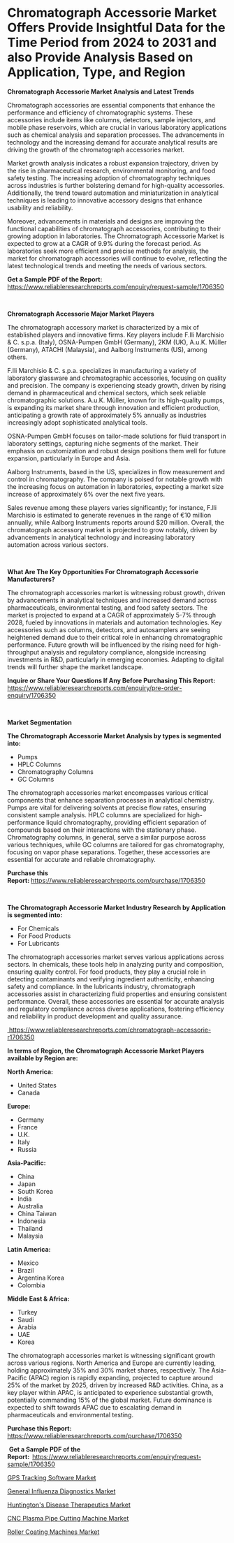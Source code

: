 <p><h1>Chromatograph Accessorie Market Offers Provide Insightful Data for the Time Period from 2024 to 2031 and also Provide Analysis Based on Application, Type, and Region</h1></p><p><strong>Chromatograph Accessorie Market Analysis and Latest Trends</strong></p>
<p><p>Chromatograph accessories are essential components that enhance the performance and efficiency of chromatographic systems. These accessories include items like columns, detectors, sample injectors, and mobile phase reservoirs, which are crucial in various laboratory applications such as chemical analysis and separation processes. The advancements in technology and the increasing demand for accurate analytical results are driving the growth of the chromatograph accessories market.</p><p>Market growth analysis indicates a robust expansion trajectory, driven by the rise in pharmaceutical research, environmental monitoring, and food safety testing. The increasing adoption of chromatography techniques across industries is further bolstering demand for high-quality accessories. Additionally, the trend toward automation and miniaturization in analytical techniques is leading to innovative accessory designs that enhance usability and reliability.</p><p>Moreover, advancements in materials and designs are improving the functional capabilities of chromatograph accessories, contributing to their growing adoption in laboratories. The Chromatograph Accessorie Market is expected to grow at a CAGR of 9.9% during the forecast period. As laboratories seek more efficient and precise methods for analysis, the market for chromatograph accessories will continue to evolve, reflecting the latest technological trends and meeting the needs of various sectors.</p></p>
<p><strong>Get a Sample PDF of the Report:&nbsp;</strong> <a href="https://www.reliableresearchreports.com/enquiry/request-sample/1706350?utm_campaign=24&utm_medium=2&utm_source=Github&utm_content=ia&utm_term=21102024&utm_id=chromatograph-accessorie">https://www.reliableresearchreports.com/enquiry/request-sample/1706350</a></p>
<p>&nbsp;</p>
<p><strong>Chromatograph Accessorie Major Market Players</strong></p>
<p><p>The chromatograph accessory market is characterized by a mix of established players and innovative firms. Key players include F.lli Marchisio & C. s.p.a. (Italy), OSNA-Pumpen GmbH (Germany), 2KM (UK), A.u.K. Müller (Germany), ATACHI (Malaysia), and Aalborg Instruments (US), among others. </p><p>F.lli Marchisio & C. s.p.a. specializes in manufacturing a variety of laboratory glassware and chromatographic accessories, focusing on quality and precision. The company is experiencing steady growth, driven by rising demand in pharmaceutical and chemical sectors, which seek reliable chromatographic solutions. A.u.K. Müller, known for its high-quality pumps, is expanding its market share through innovation and efficient production, anticipating a growth rate of approximately 5% annually as industries increasingly adopt sophisticated analytical tools.</p><p>OSNA-Pumpen GmbH focuses on tailor-made solutions for fluid transport in laboratory settings, capturing niche segments of the market. Their emphasis on customization and robust design positions them well for future expansion, particularly in Europe and Asia.</p><p>Aalborg Instruments, based in the US, specializes in flow measurement and control in chromatography. The company is poised for notable growth with the increasing focus on automation in laboratories, expecting a market size increase of approximately 6% over the next five years.</p><p>Sales revenue among these players varies significantly; for instance, F.lli Marchisio is estimated to generate revenues in the range of €10 million annually, while Aalborg Instruments reports around $20 million. Overall, the chromatograph accessory market is projected to grow notably, driven by advancements in analytical technology and increasing laboratory automation across various sectors.</p></p>
<p>&nbsp;</p>
<p><strong>What Are The Key Opportunities For Chromatograph Accessorie Manufacturers?</strong></p>
<p><p>The chromatograph accessories market is witnessing robust growth, driven by advancements in analytical techniques and increased demand across pharmaceuticals, environmental testing, and food safety sectors. The market is projected to expand at a CAGR of approximately 5-7% through 2028, fueled by innovations in materials and automation technologies. Key accessories such as columns, detectors, and autosamplers are seeing heightened demand due to their critical role in enhancing chromatographic performance. Future growth will be influenced by the rising need for high-throughput analysis and regulatory compliance, alongside increasing investments in R&D, particularly in emerging economies. Adapting to digital trends will further shape the market landscape.</p></p>
<p><strong>Inquire or Share Your Questions If Any Before Purchasing This Report:</strong> <a href="https://www.reliableresearchreports.com/enquiry/pre-order-enquiry/1706350?utm_campaign=24&utm_medium=2&utm_source=Github&utm_content=ia&utm_term=21102024&utm_id=chromatograph-accessorie">https://www.reliableresearchreports.com/enquiry/pre-order-enquiry/1706350</a></p>
<p>&nbsp;</p>
<p><strong>Market Segmentation</strong></p>
<p><strong>The Chromatograph Accessorie Market Analysis by types is segmented into:</strong></p>
<p><ul><li>Pumps</li><li>HPLC Columns</li><li>Chromatography Columns</li><li>GC Columns</li></ul></p>
<p><p>The chromatograph accessories market encompasses various critical components that enhance separation processes in analytical chemistry. Pumps are vital for delivering solvents at precise flow rates, ensuring consistent sample analysis. HPLC columns are specialized for high-performance liquid chromatography, providing efficient separation of compounds based on their interactions with the stationary phase. Chromatography columns, in general, serve a similar purpose across various techniques, while GC columns are tailored for gas chromatography, focusing on vapor phase separations. Together, these accessories are essential for accurate and reliable chromatography.</p></p>
<p><strong>Purchase this Report:&nbsp;</strong><a href="https://www.reliableresearchreports.com/purchase/1706350?utm_campaign=24&utm_medium=2&utm_source=Github&utm_content=ia&utm_term=21102024&utm_id=chromatograph-accessorie">https://www.reliableresearchreports.com/purchase/1706350</a></p>
<p>&nbsp;</p>
<p><strong>The Chromatograph Accessorie Market Industry Research by Application is segmented into:</strong></p>
<p><ul><li>For Chemicals</li><li>For Food Products</li><li>For Lubricants</li></ul></p>
<p><p>The chromatograph accessories market serves various applications across sectors. In chemicals, these tools help in analyzing purity and composition, ensuring quality control. For food products, they play a crucial role in detecting contaminants and verifying ingredient authenticity, enhancing safety and compliance. In the lubricants industry, chromatograph accessories assist in characterizing fluid properties and ensuring consistent performance. Overall, these accessories are essential for accurate analysis and regulatory compliance across diverse applications, fostering efficiency and reliability in product development and quality assurance.</p></p>
<p><a href="https://www.reliableresearchreports.com/chromatograph-accessorie-r1706350?utm_campaign=24&utm_medium=2&utm_source=Github&utm_content=ia&utm_term=21102024&utm_id=chromatograph-accessorie">&nbsp;https://www.reliableresearchreports.com/chromatograph-accessorie-r1706350</a></p>
<p><strong>In terms of Region, the Chromatograph Accessorie Market Players available by Region are:</strong></p>
<p>
    <p> <strong> North America: </strong>
        <ul>
            <li>United States</li>
            <li>Canada</li>
        </ul>
        </p> 
    <p> <strong> Europe: </strong>
        <ul>
            <li>Germany</li>
            <li>France</li>
            <li>U.K.</li>
            <li>Italy</li>
            <li>Russia</li>
        </ul>
        </p> 
    <p> <strong> Asia-Pacific: </strong>
        <ul>
            <li>China</li>
            <li>Japan</li>
            <li>South Korea</li>
            <li>India</li>
            <li>Australia</li>
            <li>China Taiwan</li>
            <li>Indonesia</li>
            <li>Thailand</li>
            <li>Malaysia</li>
        </ul>
        </p> 
    <p> <strong> Latin America: </strong>
        <ul>
            <li>Mexico</li>
            <li>Brazil</li>
            <li>Argentina Korea</li>
            <li>Colombia</li>
        </ul>
        </p> 
    <p> <strong> Middle East & Africa: </strong>
        <ul>
            <li>Turkey</li>
            <li>Saudi</li>
            <li>Arabia</li>
            <li>UAE</li>
            <li>Korea</li>
        </ul>
    </p>
    </p>
<p><p>The chromatograph accessories market is witnessing significant growth across various regions. North America and Europe are currently leading, holding approximately 35% and 30% market shares, respectively. The Asia-Pacific (APAC) region is rapidly expanding, projected to capture around 25% of the market by 2025, driven by increased R&D activities. China, as a key player within APAC, is anticipated to experience substantial growth, potentially commanding 15% of the global market. Future dominance is expected to shift towards APAC due to escalating demand in pharmaceuticals and environmental testing.</p></p>
<p><strong>Purchase this Report: </strong><a href="https://www.reliableresearchreports.com/purchase/1706350?utm_campaign=24&utm_medium=2&utm_source=Github&utm_content=ia&utm_term=21102024&utm_id=chromatograph-accessorie">https://www.reliableresearchreports.com/purchase/1706350</a></p>
<p>&nbsp;<strong>Get a Sample PDF of the Report:&nbsp;&nbsp;</strong><a href="https://www.reliableresearchreports.com/enquiry/request-sample/1706350?utm_campaign=24&utm_medium=2&utm_source=Github&utm_content=ia&utm_term=21102024&utm_id=chromatograph-accessorie">https://www.reliableresearchreports.com/enquiry/request-sample/1706350</a></p>
<p><strong></strong></p>
<p><p><a href="https://www.linkedin.com/pulse/gps-tracking-software-market-pulse-141-expansion-blueprint-9dcgc?utm_campaign=24&utm_medium=2&utm_source=Github&utm_content=ia&utm_term=21102024&utm_id=chromatograph-accessorie">GPS Tracking Software Market</a></p><p><a href="https://github.com/laurita8veso/Market-Research-Report-List-1/blob/main/general-influenza-diagnostics-market.md?utm_campaign=24&utm_medium=2&utm_source=Github&utm_content=ia&utm_term=21102024&utm_id=chromatograph-accessorie">General Influenza Diagnostics Market</a></p><p><a href="https://github.com/lesavftol/Market-Research-Report-List-1/blob/main/huntingtons-disease-therapeutics-market.md?utm_campaign=24&utm_medium=2&utm_source=Github&utm_content=ia&utm_term=21102024&utm_id=chromatograph-accessorie">Huntington's Disease Therapeutics Market</a></p><p><a href="https://issuu.com/reportprime-2/docs/cnc-plasma-pipe-cutting-machine-mar_6aa25cad003fdb?utm_campaign=24&utm_medium=2&utm_source=Github&utm_content=ia&utm_term=21102024&utm_id=chromatograph-accessorie">CNC Plasma Pipe Cutting Machine Market</a></p><p><a href="https://issuu.com/reportprime-2/docs/roller-coating-machines-market-size_c1233361f30740?utm_campaign=24&utm_medium=2&utm_source=Github&utm_content=ia&utm_term=21102024&utm_id=chromatograph-accessorie">Roller Coating Machines Market</a></p></p>